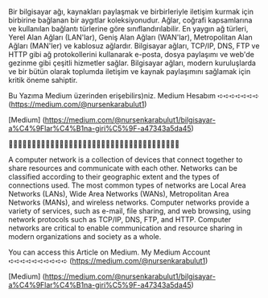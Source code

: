 Bir bilgisayar ağı, kaynakları paylaşmak ve birbirleriyle iletişim kurmak için birbirine bağlanan bir aygıtlar koleksiyonudur. Ağlar, coğrafi kapsamlarına ve kullanılan bağlantı türlerine göre sınıflandırılabilir. En yaygın ağ türleri, Yerel Alan Ağları (LAN'lar), Geniş Alan Ağları (WAN'lar), Metropolitan Alan Ağları (MAN'ler) ve kablosuz ağlardır. Bilgisayar ağları, TCP/IP, DNS, FTP ve HTTP gibi ağ protokollerini kullanarak e-posta, dosya paylaşımı ve web'de gezinme gibi çeşitli hizmetler sağlar. Bilgisayar ağları, modern kuruluşlarda ve bir bütün olarak toplumda iletişim ve kaynak paylaşımını sağlamak için kritik öneme sahiptir.

Bu Yazıma Medium üzerinden erişebilirs)niz.
Medium Hesabım ➪➪➪➪➪➪➪ (https://medium.com/@nursenkarabulut1)

[Medium] (https://medium.com/@nursenkarabulut1/bilgisayar-a%C4%9Flar%C4%B1na-giri%C5%9F-a47343a5da45)


🚀🚀🚀🚀🚀🚀🚀🚀🚀🚀🚀🚀🚀🚀🚀🚀🚀🚀🚀🚀🚀🚀🚀🚀🚀🚀🚀🚀🚀🚀🚀🚀🚀🚀🚀🚀🚀


A computer network is a collection of devices that connect together to share resources and communicate with each other. Networks can be classified according to their geographic extent and the types of connections used. The most common types of networks are Local Area Networks (LANs), Wide Area Networks (WANs), Metropolitan Area Networks (MANs), and wireless networks. Computer networks provide a variety of services, such as e-mail, file sharing, and web browsing, using network protocols such as TCP/IP, DNS, FTP, and HTTP. Computer networks are critical to enable communication and resource sharing in modern organizations and society as a whole.

You can access this Article on Medium.
My Medium Account ➪➪➪➪➪➪➪➪➪➪ (https://medium.com/@nursenkarabulut1)

[Medium] (https://medium.com/@nursenkarabulut1/bilgisayar-a%C4%9Flar%C4%B1na-giri%C5%9F-a47343a5da45)
